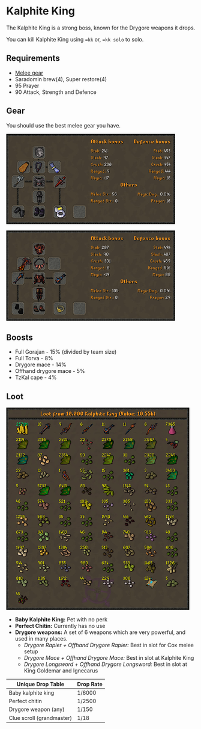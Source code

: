 # Kalphite King

The Kalphite King is a strong boss, known for the Drygore weapons it drops.

You can kill Kalphite King using `=kk` or, `=kk solo` to solo.

## Requirements

* [Melee gear](kalphite-king.md#gear)
* Saradomin brew(4), Super restore(4)
* 95 Prayer
* 90 Attack, Strength and Defence

## Gear

You should use the best melee gear you have.

![An entry level setup](<../.gitbook/assets/osbot (6).png>)

![Best in slot setup](<../.gitbook/assets/KK Bis.png>)

## Boosts

* Full Gorajan - 15% (divided by team size)
* Full Torva - 8%
* Drygore mace - 14%
* Offhand drygore mace - 5%
* TzKal cape - 4%

## Loot

![Loot from 10,000 Kalphite King](<../.gitbook/assets/osbot (3).png>)

* **Baby Kalphite King:** Pet with no perk
* **Perfect Chitin:** Currently has no use
* **Drygore weapons:** A set of 6 weapons which are very powerful, and used in many places.
  * _Drygore Rapier + Offhand Drygore Rapier:_ Best in slot for Cox melee setup
  * _Drygore Mace + Offhand Drygore Mace:_ Best in slot at Kalphite King
  * _Drygore Longsword + Offhand Drygore Longsword:_ Best in slot at King Goldemar and Ignecarus

| **Unique Drop Table**     | **Drop Rate** |
| ------------------------- | ------------- |
| Baby kalphite king        | 1/6000        |
| Perfect chitin            | 1/2500        |
| Drygore weapon (any)      | 1/150         |
| Clue scroll (grandmaster) | 1/18          |


